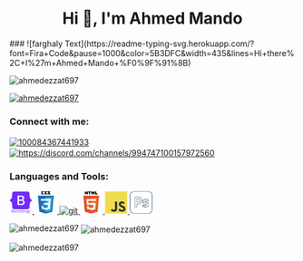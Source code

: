 <h1 align="center">Hi 👋, I'm Ahmed Mando</h1>
### ![farghaly Text](https://readme-typing-svg.herokuapp.com/?font=Fira+Code&pause=1000&color=5B3DFC&width=435&lines=Hi+there%2C+I%27m+Ahmed+Mando+%F0%9F%91%8B) 

<p align="left"> <img src="https://komarev.com/ghpvc/?username=ahmedezzat697&label=Profile%20views&color=0e75b6&style=flat" alt="ahmedezzat697" /> </p>

<p align="left"> <a href="https://github.com/ryo-ma/github-profile-trophy"><img src="https://github-profile-trophy.vercel.app/?username=ahmedezzat697" alt="ahmedezzat697" /></a> </p>

<h3 align="left">Connect with me:</h3>
<p align="left">
<a href="https://fb.com/100084367441933" target="blank"><img align="center" src="https://raw.githubusercontent.com/rahuldkjain/github-profile-readme-generator/master/src/images/icons/Social/facebook.svg" alt="100084367441933" height="30" width="40" /></a>
<a href="https://discord.gg/https://discord.com/channels/994747100157972560" target="blank"><img align="center" src="https://raw.githubusercontent.com/rahuldkjain/github-profile-readme-generator/master/src/images/icons/Social/discord.svg" alt="https://discord.com/channels/994747100157972560" height="30" width="40" /></a>
</p>

<h3 align="left">Languages and Tools:</h3>
<p align="left"> <a href="https://getbootstrap.com" target="_blank" rel="noreferrer"> <img src="https://raw.githubusercontent.com/devicons/devicon/master/icons/bootstrap/bootstrap-plain-wordmark.svg" alt="bootstrap" width="40" height="40"/> </a> <a href="https://www.w3schools.com/css/" target="_blank" rel="noreferrer"> <img src="https://raw.githubusercontent.com/devicons/devicon/master/icons/css3/css3-original-wordmark.svg" alt="css3" width="40" height="40"/> </a> <a href="https://git-scm.com/" target="_blank" rel="noreferrer"> <img src="https://www.vectorlogo.zone/logos/git-scm/git-scm-icon.svg" alt="git" width="40" height="40"/> </a> <a href="https://www.w3.org/html/" target="_blank" rel="noreferrer"> <img src="https://raw.githubusercontent.com/devicons/devicon/master/icons/html5/html5-original-wordmark.svg" alt="html5" width="40" height="40"/> </a> <a href="https://developer.mozilla.org/en-US/docs/Web/JavaScript" target="_blank" rel="noreferrer"> <img src="https://raw.githubusercontent.com/devicons/devicon/master/icons/javascript/javascript-original.svg" alt="javascript" width="40" height="40"/> </a> <a href="https://www.photoshop.com/en" target="_blank" rel="noreferrer"> <img src="https://raw.githubusercontent.com/devicons/devicon/master/icons/photoshop/photoshop-line.svg" alt="photoshop" width="40" height="40"/> </a> </p>

<p><img align="left" src="https://github-readme-stats.vercel.app/api/top-langs?username=ahmedezzat697&show_icons=true&locale=en&layout=compact" alt="ahmedezzat697" /></p>

<p>&nbsp;<img align="center" src="https://github-readme-stats.vercel.app/api?username=ahmedezzat697&show_icons=true&locale=en" alt="ahmedezzat697" /></p>

<p><img align="center" src="https://github-readme-streak-stats.herokuapp.com/?user=ahmedezzat697&" alt="ahmedezzat697" /></p>


<!--
**ahmedezzat697/ahmedezzat697** is a ✨ _special_ ✨ repository because its `README.md` (this file) appears on your GitHub profile.

Here are some ideas to get you started:

- 🔭 I’m currently working on ...
- 🌱 I’m currently learning ...
- 👯 I’m looking to collaborate on ...
- 🤔 I’m looking for help with ...
- 💬 Ask me about ...
- 📫 How to reach me: ...
- 😄 Pronouns: ...
- ⚡ Fun fact: ...
-->
